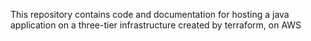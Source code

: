 This repository contains code and documentation for hosting a java application on a three-tier infrastructure created by terraform, on AWS
